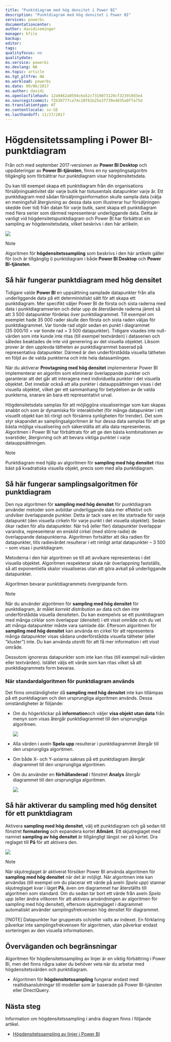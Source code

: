 ```yaml
---
title: "Punktdiagram med hög densitet i Power BI"
description: "Punktdiagram med hög densitet i Power BI"
services: powerbi
documentationcenter: 
author: davidiseminger
manager: kfile
backup: 
editor: 
tags: 
qualityfocus: no
qualitydate: 
ms.service: powerbi
ms.devlang: NA
ms.topic: article
ms.tgt_pltfrm: NA
ms.workload: powerbi
ms.date: 09/06/2017
ms.author: davidi
ms.openlocfilehash: 12a9462a0594c6a52c7319073120cf323910d3e4
ms.sourcegitcommit: f2b38777ca74c28f81b25e2f739e4835a0ffa75d
ms.translationtype: HT
ms.contentlocale: sv-SE
ms.lasthandoff: 11/17/2017
---
```

# <a name="high-density-sampling-in-power-bi-scatter-charts"></a>Högdensitetssampling i Power BI-punktdiagram
Från och med september 2017-versionen av **Power BI Desktop** och uppdateringar av **Power BI-tjänsten**, finns en ny samplingsalgoritm tillgänglig som förbättrar hur punktdiagram visar högdensitetsdata.

Du kan till exempel skapa ett punktdiagram från din organisations försäljningsaktivitet där varje butik har tiotusentals datapunkter varje år. Ett punktdiagram med sådan försäljningsinformation skulle sampla data (välja en meningsfull återgivning av dessa data som illustrerar hur försäljningen skedde över tid) från datan för varje butik, samt skapa ett punktdiagram med flera serier som därmed representerar underliggande data. Detta är vanligt vid högdensitetspunktdiagram och Power BI har förbättrat sin sampling av högdensitetsdata, vilket beskrivs i den här artikeln.

![](media/desktop-high-density-scatter-charts/high-density-scatter-charts_01.png)

> [!NOTE]
> Algoritmen för **högdensitetssampling** som beskrivs i den här artikeln gäller för (och är tillgänglig i) punktdiagram i både **Power BI Desktop** och **Power BI-tjänsten**.
> 
> 

## <a name="how-high-density-scatter-charts-work"></a>Så här fungerar punktdiagram med hög densitet
Tidigare valde **Power BI** en uppsättning samplade datapunkter från alla underliggande data på ett deterministiskt sätt för att skapa ett punktdiagram. Mer specifikt väljer Power BI de första och sista raderna med data i punktdiagramserien och delar upp de återstående raderna jämnt så att 3 500 datapunkter fördelas över punktdiagrammet. Till exempel om exemplet hade 35 000 rader skulle den första och sista raden väljas för punktdiagrammet. Var tionde rad utgör sedan en punkt i diagrammet (35 000/10 = var tionde rad = 3 500 datapunkter). Tidigare visades inte null-värden som inte kunde inte ritas (till exempel textvärden) i dataserien och således beaktades de inte vid generering av det visuella objektet. Liksom prover är den upplevda tätheten av punktdiagrammet baserad på representativa datapunkter. Därmed är den underförstådda visuella tätheten en följd av de valda punkterna och inte hela datasamlingen.

När du aktiverar **Provtagning med hög densitet**  implementerar Power BI implementerar en algoritm som eliminerar överlappande punkter och garanterar att det går att interagera med individuella punkter i det visuella objektet. Det innebär också att alla punkter i datauppsättningen visas i det visuella objektet, vilket ger ett sammanhang för betydelsen av de valda punkterna, snarare än bara ett representativt urval.

Högdensitetsdata samplas för att möjliggöra visualiseringar som kan skapas snabbt och som är dynamiska för interaktivitet (för många datapunkter i ett visuellt objekt kan bli rörigt och försämra synligheten för trender). Det som styr skapandet av samplingsalgoritmen är hur dessa data samplas för att ge bästa möjliga visualisering och säkerställa att alla data representeras. Algoritmen i Power BI har förbättrats för att ge den bästa kombinationen av svarstider, återgivning och att bevara viktiga punkter i varje datauppsättningen.

> [!NOTE]
> Punktdiagram med hjälp av algoritmen för **sampling med hög densitet** ritas bäst på kvadratiska visuella objekt, precis som med alla punktdiagram.
> 
> 

## <a name="how-the-new-scatter-chart-sampling-algorithm-works"></a>Så här fungerar samplingsalgoritmen för punktdiagram
Den nya algoritmen för **sampling med hög densitet** för punktdiagram använder metoder som avbildar underliggande data mer effektivt och undviker överlappande punkter. Detta är tack vare en lite startradie för varje datapunkt (den visuella cirkeln för varje punkt i det visuella objektet). Sedan ökar radien för alla datapunkter. När två (eller fler) datapunkter överlappar varandra, representerar en enskild cirkel (med större radie) de överlappande datapunkterna. Algoritmen fortsätter att öka radien för datapunkter, tills radievärdet resulterar i ett rimligt antal datapunkter – 3 500 – som visas i punktdiagram.

Metoderna i den här algoritmen se till att avvikare representeras i det visuella objektet. Algoritmen respekterar skala när överlappning fastställs, så att exponentiella skalor visualiseras utan att göra avkall på underliggande datapunkter.

Algoritmen bevarar punktdiagrammets övergripande form.

> [!NOTE]
> När du använder algoritmen för **sampling med hög densitet** för punktdiagram, är målet *korrekt distribution* av data och den *inte* underförstådda visuella densiteten. Du kan exempelvis se ett punktdiagram med många cirklar som överlappar (densitet) i ett visst område och du vet att många datapunkter måste vara samlade där. Eftersom algoritmen för **sampling med hög densitet** kan använda en cirkel för att representera många datapunkter visas sådana underförstådda visuella tätheter (eller ”kluster”) inte. Du kan använda utsnitt för att få mer information i ett visst område.
> 
> 

Dessutom ignoreras datapunkter som inte kan ritas (till exempel null-värden eller textvärden). Istället väljs ett värde som kan ritas vilket så att punktdiagrammets form bevaras.

### <a name="when-the-standard-algorithm-for-scatter-charts-is-used"></a>När standardalgoritmen för punktdiagram används
Det finns omständigheter då **sampling med hög densitet** inte kan tillämpas på ett punktdiagram och den ursprungliga algoritmen används. Dessa omständigheter är följande:

* Om du högerklickar på **information**och väljer **visa objekt utan data** från menyn som visas återgår punktdiagrammet till den ursprungliga algoritmen.
  
  ![](media/desktop-high-density-scatter-charts/high-density-scatter-charts_02.png)
* Alla värden i axeln **Spela upp** resulterar i punktdiagrammet återgår till den ursprungliga algoritmen.
* Om både X- och Y-axlarna saknas på ett punktdiagram återgår diagrammet till den ursprungliga algoritmen.
* Om du använder en **förhållanderad** i fönstret **Analys** återgår diagrammet till den ursprungliga algoritmen.
  
  ![](media/desktop-high-density-scatter-charts/high-density-scatter-charts_03.png)

## <a name="how-to-turn-on-high-density-sampling-for-a-scatter-chart"></a>Så här aktiverar du sampling med hög densitet för ett punktdiagram
Aktivera **sampling med hög densitet**, välj ett punktdiagram och gå sedan till fönstret **formatering** och expandera kortet **Allmänt**. Ett skjutreglaget med namnet **sampling av hög densitet** är tillgängligt längst ner på kortet. Dra reglaget till **På** för att aktivera den.

![](media/desktop-high-density-scatter-charts/high-density-scatter-charts_04.png)

> [!NOTE]
> När skjutreglaget är aktiverat försöker Power BI använda algoritmen för **sampling med hög densitet** när det är möjligt. När algoritmen inte kan användas (till exempel om du placerar ett värde på axeln *Spela upp*) stannar skjutreglaget kvar i läget **På**, även om diagrammet har återställts till algoritmen som standard. Om du sedan tar bort ett värde från axeln *Spela upp* (eller ändra villkoren för att aktivera användningen av algoritmen för sampling med hög densitet), eftersom skjutreglaget i diagrammet automatiskt använder samplingsfrekvensen hög densitet för diagrammet.
> 
> [!NOTE]
> Datapunkter har grupperats och/eller valts av indexet. En förklaring påverkar inte samplingsfrekvensen för algoritmen, utan påverkar endast sorteringen av den visuella informationen.
> 
> 

## <a name="considerations-and-limitations"></a>Överväganden och begränsningar
Algoritmen för högdensitetssampling av linjer är en viktig förbättring i Power BI, men det finns några saker du behöver veta när du arbetar med högdensitetsvärden och punktdiagram.

* Algoritmen för **högdensitetssampling** fungerar endast med realtidsanslutningar till modeller som är baserade på Power BI-tjänsten eller DirectQuery.

## <a name="next-steps"></a>Nästa steg
Information om högdensitetssampling i andra diagram finns i följande artikel.

* [Högdensitetssampling av linjer i Power BI](desktop-high-density-sampling.md)

